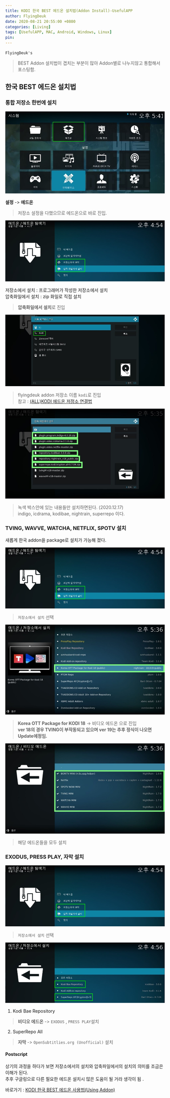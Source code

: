 ```yaml
---
title: KODI 한국 BEST 에드온 설치법(Addon Install)-UsefulAPP
author: FlyingDeuk
date: 2020-08-21 20:55:00 +0800
categories: [Living]
tags: [UsefulAPP, MAC, Android, Windows, Linux]
pin:
---
```


`FlyingDeuk's`
> BEST Addon 설치법이 겹치는 부분이 많아 Addon별로 나누지않고 통합해서 포스팅함.

## 한국 BEST 에드온 설치법

### 통합 저장소 한번에 설치
![kodi_addon](/img/living/kodi/kodi_setup_main_addon.jpg)

**설정** -> **에드온** <br>
>저장소 설정을 다했으므로 에드온으로 바로 진입.

![kodi_addon](/img/living/kodi/kodi_addon.jpg)

저장소에서 설치 : 프로그래머가 작성한 저장소에서 설치 <br>
압축화일에서 설치 : zip 화일로 직접 설치 <br>
>**압축화일에서 설치**로 진입

![kodi_addon](/img/living/kodi/kodi_flyingdeuk1.jpg)
> flyingdeuk addon 저장소 이름 `kodi`로 진입 <br>
참고 : [(ALL)KODI 에드온 저정소 연결법](/posts/KODI-addon/)

![kodi_addon](/img/living/kodi/kodi_flyingdeuk.jpg)
> 녹색 박스안에 있는 내용들만 설치하면된다. (2020.12.17) <br>
indigo, icdrama, kodibae, nightrain, superrepo 이다. <br>


### TVING, WAVVE, WATCHA, NETFLIX, SPOTV 설치
새롭게 한국 addon을 package로 설치가 가능해 졌다.

![kodi_addon](/img/living/kodi/kodi_addon.jpg)
> `저장소에서 설치` 선택 <br>

![kodi_addon](/img/living/kodi/kodi_ko1.jpg)
> **Korea OTT Package for KODI 18** -> 비디오 에드온 으로 진입 <br>
**ver 18의 경우 TVING이 부작동되고 있으며 ver 19는 추후 정식이 나오면 Update에정임.**

![kodi_addon](/img/living/kodi/kodi_ko.jpg)
> 해당 에드온들을 모두 설치



### EXODUS, PRESS PLAY, 자막 설치

![kodi_addon](/img/living/kodi/kodi_addon.jpg)
> `저장소에서 설치` 선택 <br>

![kodi_addon](/img/living/kodi/kodi_repo.jpg)
1. Kodi Bae Repository
> **비디오 에드온** -> `EXODUS` , `PRESS PLAY`설치

2. SuperRepo All
> **자막** -> `OpenSubtitlies.org (Unofficial)` 설치

#### Postscript
상기의 과정을 하다가 보면 저장소에서의 설치와 압축파일에서의 설치의 의미를 조금은 이해가 된다. <br>
추후 구글링으로 다른 필요한 에드온 설치시 많은 도움이 될 거라 생각이 됨 .

바로가기 : [KODI 한국 BEST 에드온 사용법(Using Addon)](/posts/KODI-addon3/)
